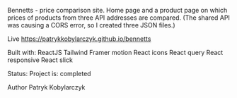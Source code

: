Bennetts - price comparison site.
Home page and a product page on which prices of products from three API addresses are compared.
(The shared API was causing a CORS error, so I created three JSON files.)

Live
https://patrykkobylarczyk.github.io/bennetts

Built with:
ReactJS
Tailwind
Framer motion
React icons
React query
React responsive
React slick

Status:
Project is: completed

Author
Patryk Kobylarczyk
